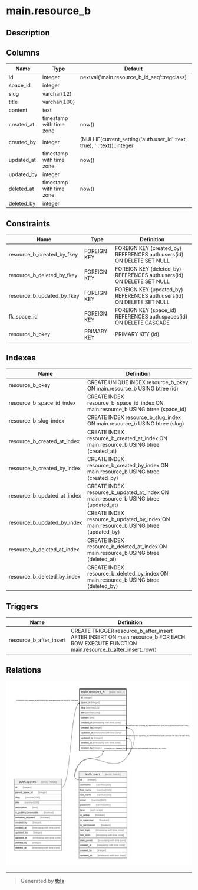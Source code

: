 # main.resource_b

## Description

## Columns

| Name | Type | Default | Nullable | Children | Parents | Comment |
| ---- | ---- | ------- | -------- | -------- | ------- | ------- |
| id | integer | nextval('main.resource_b_id_seq'::regclass) | false |  |  |  |
| space_id | integer |  | false |  | [auth.spaces](auth.spaces.md) |  |
| slug | varchar(12) |  | false |  |  |  |
| title | varchar(100) |  | false |  |  |  |
| content | text |  | false |  |  |  |
| created_at | timestamp with time zone | now() | true |  |  |  |
| created_by | integer | (NULLIF(current_setting('auth.user_id'::text, true), ''::text))::integer | true |  | [auth.users](auth.users.md) |  |
| updated_at | timestamp with time zone | now() | true |  |  |  |
| updated_by | integer |  | true |  | [auth.users](auth.users.md) |  |
| deleted_at | timestamp with time zone | now() | true |  |  |  |
| deleted_by | integer |  | true |  | [auth.users](auth.users.md) |  |

## Constraints

| Name | Type | Definition |
| ---- | ---- | ---------- |
| resource_b_created_by_fkey | FOREIGN KEY | FOREIGN KEY (created_by) REFERENCES auth.users(id) ON DELETE SET NULL |
| resource_b_deleted_by_fkey | FOREIGN KEY | FOREIGN KEY (deleted_by) REFERENCES auth.users(id) ON DELETE SET NULL |
| resource_b_updated_by_fkey | FOREIGN KEY | FOREIGN KEY (updated_by) REFERENCES auth.users(id) ON DELETE SET NULL |
| fk_space_id | FOREIGN KEY | FOREIGN KEY (space_id) REFERENCES auth.spaces(id) ON DELETE CASCADE |
| resource_b_pkey | PRIMARY KEY | PRIMARY KEY (id) |

## Indexes

| Name | Definition |
| ---- | ---------- |
| resource_b_pkey | CREATE UNIQUE INDEX resource_b_pkey ON main.resource_b USING btree (id) |
| resource_b_space_id_index | CREATE INDEX resource_b_space_id_index ON main.resource_b USING btree (space_id) |
| resource_b_slug_index | CREATE INDEX resource_b_slug_index ON main.resource_b USING btree (slug) |
| resource_b_created_at_index | CREATE INDEX resource_b_created_at_index ON main.resource_b USING btree (created_at) |
| resource_b_created_by_index | CREATE INDEX resource_b_created_by_index ON main.resource_b USING btree (created_by) |
| resource_b_updated_at_index | CREATE INDEX resource_b_updated_at_index ON main.resource_b USING btree (updated_at) |
| resource_b_updated_by_index | CREATE INDEX resource_b_updated_by_index ON main.resource_b USING btree (updated_by) |
| resource_b_deleted_at_index | CREATE INDEX resource_b_deleted_at_index ON main.resource_b USING btree (deleted_at) |
| resource_b_deleted_by_index | CREATE INDEX resource_b_deleted_by_index ON main.resource_b USING btree (deleted_by) |

## Triggers

| Name | Definition |
| ---- | ---------- |
| resource_b_after_insert | CREATE TRIGGER resource_b_after_insert AFTER INSERT ON main.resource_b FOR EACH ROW EXECUTE FUNCTION main.resource_b_after_insert_row() |

## Relations

![er](main.resource_b.svg)

---

> Generated by [tbls](https://github.com/k1LoW/tbls)
